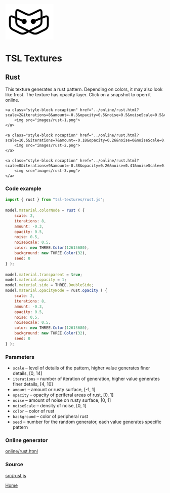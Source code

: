 <img class="logo" src="../assets/logo/logo.png">


# TSL Textures


## Rust

This texture generates a rust pattern. Depending on colors,
it may also look like frost. The texture has opacity layer.
Click on a snapshot to open it online.

<p class="gallery">

	<a class="style-block nocaption" href="../online/rust.html?scale=2&iterations=8&amount=-0.3&opacity=0.5&noise=0.5&noiseScale=0.5&color=12615680&background=32&seed=0">
		<img src="images/rust-1.png">
	</a>

	<a class="style-block nocaption" href="../online/rust.html?scale=10.5&iterations=7&amount=-0.18&opacity=0.26&noise=0&noiseScale=0.27&color=8148992&background=15988468&seed=0">
		<img src="images/rust-2.png">
	</a>

	<a class="style-block nocaption" href="../online/rust.html?scale=0&iterations=9&amount=-0.38&opacity=0.26&noise=0.41&noiseScale=0.87&color=15005691&background=3297165&seed=0">
		<img src="images/rust-3.png">
	</a>

</p>


### Code example

```js
import { rust } from "tsl-textures/rust.js";

model.material.colorNode = rust ( {
	scale: 2,
	iterations: 8,
	amount: -0.3,
	opacity: 0.5,
	noise: 0.5,
	noiseScale: 0.5,
	color: new THREE.Color(12615680),
	background: new THREE.Color(32),
	seed: 0
} );

model.material.transparent = true;
model.material.opacity = 1;
model.material.side = THREE.DoubleSide;
model.material.opacityNode = rust.opacity ( {
	scale: 2,
	iterations: 8,
	amount: -0.3,
	opacity: 0.5,
	noise: 0.5,
	noiseScale: 0.5,
	color: new THREE.Color(12615680),
	background: new THREE.Color(32),
	seed: 0
} );
```


### Parameters

* `scale` &ndash; level of details of the pattern, higher value generates finer details, [0, 14]
* `iterations` &ndash; number of iteration of generation, higher value generates finer details, [4, 10]
* `amount` &ndash; amount or rusty surface, [-1, 1]
* `opacity` &ndash; opacity of periferal areas of rust, [0, 1]
* `noise` &ndash; amount of noise on rusty surface, [0, 1]
* `noiseScale` &ndash; density of noise, [0, 1]
* `color` &ndash; color of rust
* `background` &ndash; color of peripheral rust
* `seed` &ndash; number for the random generator, each value generates specific pattern


### Online generator

[online/rust.html](../online/rust.html)


### Source

[src/rust.js](https://github.com/boytchev/tsl-textures/blob/main/src/rust.js)


<div class="footnote">
	<a href="../">Home</a>
</div>